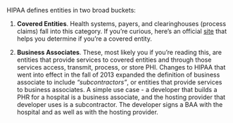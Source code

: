 HIPAA defines entities in two broad buckets:

1. **Covered Entities**. Health systems, payers, and clearinghouses (process claims) fall into this category. If you’re curious, here’s an official [site](http://www.hhs.gov/ocr/privacy/hipaa/understanding/coveredentities/index.html) that helps you determine if you’re a covered entity.

2. **Business Associates**. These, most likely you if you’re reading this, are entities that provide services to covered entities and through those services access, transmit, process, or store PHI. Changes to HIPAA that went into effect in the fall of 2013 expanded the definition of business associate to include *“subcontractors”*, or entities that provide services to business associates. A simple use case - a developer that builds a PHR for a hospital is a business associate, and the hosting provider that developer uses is a subcontractor. The developer signs a BAA with the hospital and as well as with the hosting provider.